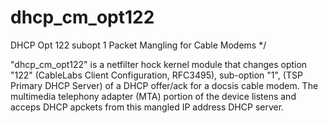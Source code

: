 # dhcp_cm_opt122

DHCP Opt 122 subopt 1 Packet Mangling for Cable Modems */

 "dhcp_cm_opt122" is a netfilter hock kernel module that
 changes option "122" (CableLabs Client Configuration, RFC3495), 
 sub-option "1", (TSP Primary DHCP Server) of a DHCP offer/ack for a docsis cable modem.
 The multimedia telephony adapter (MTA) portion of the device listens and acceps 
 DHCP apckets from this mangled IP address DHCP server.
 

 

